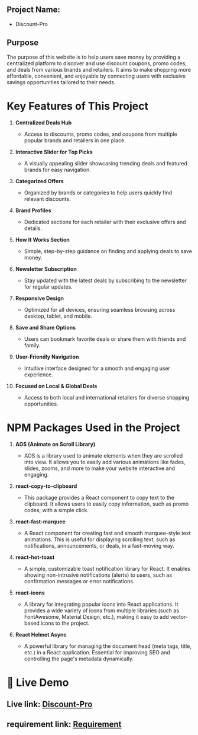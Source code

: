 


## Project Name:
- Discount-Pro


## Purpose 
The purpose of this website is to help users save money by providing a centralized platform to discover and use discount coupons, promo codes, and deals from various brands and retailers. It aims to make shopping more affordable, convenient, and enjoyable by connecting users with exclusive savings opportunities tailored to their needs.




# Key Features of This Project

1. **Centralized Deals Hub**  
   - Access to discounts, promo codes, and coupons from multiple popular brands and retailers in one place.

2. **Interactive Slider for Top Picks**  
   - A visually appealing slider showcasing trending deals and featured brands for easy navigation.

3. **Categorized Offers**  
   - Organized by brands or categories to help users quickly find relevant discounts.

4. **Brand Profiles**  
   - Dedicated sections for each retailer with their exclusive offers and details.

5. **How It Works Section**  
   - Simple, step-by-step guidance on finding and applying deals to save money.

6. **Newsletter Subscription**  
   - Stay updated with the latest deals by subscribing to the newsletter for regular updates.

7. **Responsive Design**  
   - Optimized for all devices, ensuring seamless browsing across desktop, tablet, and mobile.

8. **Save and Share Options**  
   - Users can bookmark favorite deals or share them with friends and family.

9. **User-Friendly Navigation**  
   - Intuitive interface designed for a smooth and engaging user experience.

10. **Focused on Local & Global Deals**  
    - Access to both local and international retailers for diverse shopping opportunities.
# NPM Packages Used in the Project

1. **AOS (Animate on Scroll Library)**  
   - AOS is a library used to animate elements when they are scrolled into view. It allows you to easily add various animations like fades, slides, zooms, and more to make your website interactive and engaging.

2. **react-copy-to-clipboard**  
   - This package provides a React component to copy text to the clipboard. It allows users to easily copy information, such as promo codes, with a simple click.

3. **react-fast-marquee**  
   - A React component for creating fast and smooth marquee-style text animations. This is useful for displaying scrolling text, such as notifications, announcements, or deals, in a fast-moving way.

4. **react-hot-toast**  
   - A simple, customizable toast notification library for React. It enables showing non-intrusive notifications (alerts) to users, such as confirmation messages or error notifications.

5. **react-icons**  
   - A library for integrating popular icons into React applications. It provides a wide variety of icons from multiple libraries (such as FontAwesome, Material Design, etc.), making it easy to add vector-based icons to the project.

6. **React Helmet Async**  
   - A powerful library for managing the document head (meta tags, title, etc.) in a React application. Essential for improving SEO and controlling the page's metadata dynamically.
# 🚀 Live Demo
## Live link: [Discount-Pro](https://vagabond-horn.surge.sh/)
## requirement link: [Requirement](https://docs.google.com/document/d/1Ueydif7eXywT6rCkp2lF1Q85DjxgaNpQ60w5HDEIG8Y/edit?tab=t.0)




